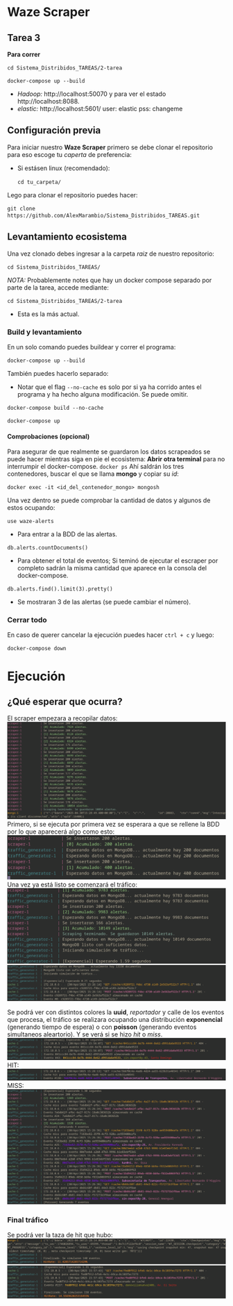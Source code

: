 # Waze Scraper
## Tarea 3
**Para correr**
```
cd Sistema_Distribidos_TAREAS/2-tarea
```
```
docker-compose up --build
```
- *Hadoop:* 
http://localhost:50070 y para ver el estado http://localhost:8088.
- *elastic:* 
http://localhost:5601/
user: elastic
pss: changeme
   
## Configuración previa
Para iniciar nuestro **Waze Scraper** primero se debe clonar el repositorio para eso escoge tu *caperta* de preferencia:
- Si estásen linux (recomendado):

    `cd tu_carpeta/`


Lego para clonar el repositorio puedes hacer:
```
git clone https://github.com/AlexMarambio/Sistema_Distribidos_TAREAS.git
```
## Levantamiento ecosistema
Una vez clonado debes ingresar a la carpeta *raiz* de nuestro repositorio:
```
cd Sistema_Distribidos_TAREAS/
```
*NOTA:* Probablemente notes que hay un docker compose separado por parte de la tarea, accede mediante:
```
cd Sistema_Distribidos_TAREAS/2-tarea
```
- Esta es la más actual.

### Build y levantamiento
En un solo comando puedes buildear y correr el programa:
```
docker-compose up --build
```
También puedes hacerlo separado:
- Notar que el flag `--no-cache` es solo por si ya ha corrido antes el programa y ha hecho alguna modificación. Se puede omitir.
```
docker-compose build --no-cache
```
```
docker-compose up
```

#### Comprobaciones (opcional)
Para asegurar de que realmente se guardaron los datos scrapeados se puede hacer mientras siga en pie el ecosistema:
**Abrir otra terminal** para no interrumpir el docker-compose.
`docker ps`
Ahí saldrán los tres contenedores, buscar el que se llama **mongo** y copiar su *id*:
```
docker exec -it <id_del_contenedor_mongo> mongosh
```
Una vez dentro se puede comprobar la cantidad de datos y algunos de estos ocupando:
```
use waze-alerts
```
- Para entrar a la BDD de las alertas.
```
db.alerts.countDocuments()
```
- Para obtener el total de eventos; Si teminó de ejecutar el escraper por completo sadrán la misma cantidad que aparece en la consola del docker-compose.
```
db.alerts.find().limit(3).pretty()
```
- Se mostraran 3 de las alertas (se puede cambiar el número).

### Cerrar todo
En caso de querer cancelar la ejecución puedes hacer `ctrl + c` y luego:
```
docker-compose down
```

# Ejecución
## ¿Qué esperar que ocurra?
El scraper empezara a recopilar datos:
![Scraper](img/1/scraper_working.png)
Primero, si se ejecuta por primera vez se esperara a que se rellene la BDD por lo que aparecerá algo como esto:
![Rellenando](img/1/waiting_docs.png)
Una vez ya está listo se comenzará el tráfico:
![Suficiente](img/1/documents_suficioentes.png)
![Init](img/1/inicio_traffic.png)

Se podrá ver con distintos colores la **uuid**, *reportador* y calle de los eventos que procesa, el tráfico se realizara ocupando una distribución **exponencial** (generando tiempo de espera) o con **poisson** (generando eventos simultaneos aleartorio). Y se verá si se hizo *hit* o *miss*.
![Exp](img/1/exponencial.png)
HIT:
![Hit](img/1/cache_hit.png)
MISS:
![Miss](img/1/cache_miss.png)

### Final tráfico
Se podrá ver la taza de hit que hubo:
![Rate](img/1/hit_rate.png)
![Rate2](img/1/hit_rate_2.png)
